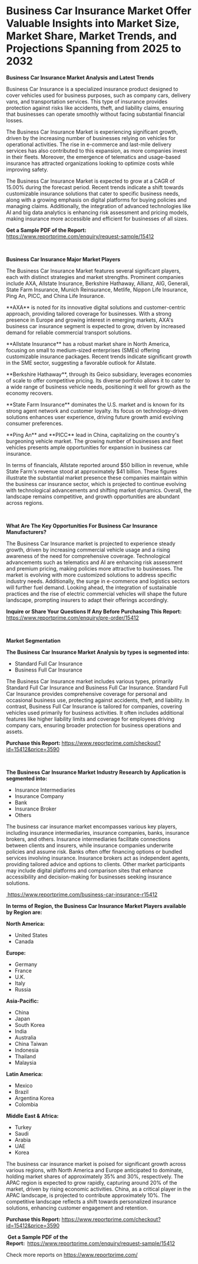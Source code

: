 <p><h1>Business Car Insurance Market Offer Valuable Insights into Market Size, Market Share, Market Trends, and Projections Spanning from 2025 to 2032</h1></p><p><strong>Business Car Insurance Market Analysis and Latest Trends</strong></p>
<p><p>Business Car Insurance is a specialized insurance product designed to cover vehicles used for business purposes, such as company cars, delivery vans, and transportation services. This type of insurance provides protection against risks like accidents, theft, and liability claims, ensuring that businesses can operate smoothly without facing substantial financial losses.</p><p>The Business Car Insurance Market is experiencing significant growth, driven by the increasing number of businesses relying on vehicles for operational activities. The rise in e-commerce and last-mile delivery services has also contributed to this expansion, as more companies invest in their fleets. Moreover, the emergence of telematics and usage-based insurance has attracted organizations looking to optimize costs while improving safety.</p><p>The Business Car Insurance Market is expected to grow at a CAGR of 15.00% during the forecast period. Recent trends indicate a shift towards customizable insurance solutions that cater to specific business needs, along with a growing emphasis on digital platforms for buying policies and managing claims. Additionally, the integration of advanced technologies like AI and big data analytics is enhancing risk assessment and pricing models, making insurance more accessible and efficient for businesses of all sizes.</p></p>
<p><strong>Get a Sample PDF of the Report:&nbsp;</strong> <a href="https://www.reportprime.com/enquiry/request-sample/15412?utm_campaign=3261&utm_medium=2&utm_source=Github&utm_content=ia&utm_term=20032025&utm_id=business-car-insurance">https://www.reportprime.com/enquiry/request-sample/15412</a></p>
<p>&nbsp;</p>
<p><strong>Business Car Insurance Major Market Players</strong></p>
<p><p>The Business Car Insurance Market features several significant players, each with distinct strategies and market strengths. Prominent companies include AXA, Allstate Insurance, Berkshire Hathaway, Allianz, AIG, Generali, State Farm Insurance, Munich Reinsurance, Metlife, Nippon Life Insurance, Ping An, PICC, and China Life Insurance.</p><p>**AXA** is noted for its innovative digital solutions and customer-centric approach, providing tailored coverage for businesses. With a strong presence in Europe and growing interest in emerging markets, AXA's business car insurance segment is expected to grow, driven by increased demand for reliable commercial transport solutions. </p><p>**Allstate Insurance** has a robust market share in North America, focusing on small to medium-sized enterprises (SMEs) offering customizable insurance packages. Recent trends indicate significant growth in the SME sector, suggesting a favorable outlook for Allstate.</p><p>**Berkshire Hathaway**, through its Geico subsidiary, leverages economies of scale to offer competitive pricing. Its diverse portfolio allows it to cater to a wide range of business vehicle needs, positioning it well for growth as the economy recovers.</p><p>**State Farm Insurance** dominates the U.S. market and is known for its strong agent network and customer loyalty. Its focus on technology-driven solutions enhances user experience, driving future growth amid evolving consumer preferences.</p><p>**Ping An** and **PICC** lead in China, capitalizing on the country's burgeoning vehicle market. The growing number of businesses and fleet vehicles presents ample opportunities for expansion in business car insurance.</p><p>In terms of financials, Allstate reported around $50 billion in revenue, while State Farm's revenue stood at approximately $41 billion. These figures illustrate the substantial market presence these companies maintain within the business car insurance sector, which is projected to continue evolving with technological advancements and shifting market dynamics. Overall, the landscape remains competitive, and growth opportunities are abundant across regions.</p></p>
<p>&nbsp;</p>
<p><strong>What Are The Key Opportunities For Business Car Insurance Manufacturers?</strong></p>
<p><p>The Business Car Insurance market is projected to experience steady growth, driven by increasing commercial vehicle usage and a rising awareness of the need for comprehensive coverage. Technological advancements such as telematics and AI are enhancing risk assessment and premium pricing, making policies more attractive to businesses. The market is evolving with more customized solutions to address specific industry needs. Additionally, the surge in e-commerce and logistics sectors will further fuel demand. Looking ahead, the integration of sustainable practices and the rise of electric commercial vehicles will shape the future landscape, prompting insurers to adapt their offerings accordingly.</p></p>
<p><strong>Inquire or Share Your Questions If Any Before Purchasing This Report:</strong> <a href="https://www.reportprime.com/enquiry/pre-order/15412?utm_campaign=3261&utm_medium=2&utm_source=Github&utm_content=ia&utm_term=20032025&utm_id=business-car-insurance">https://www.reportprime.com/enquiry/pre-order/15412</a></p>
<p>&nbsp;</p>
<p><strong>Market Segmentation</strong></p>
<p><strong>The Business Car Insurance Market Analysis by types is segmented into:</strong></p>
<p><ul><li>Standard Full Car Insurance</li><li>Business Full Car Insurance</li></ul></p>
<p><p>The Business Car Insurance market includes various types, primarily Standard Full Car Insurance and Business Full Car Insurance. Standard Full Car Insurance provides comprehensive coverage for personal and occasional business use, protecting against accidents, theft, and liability. In contrast, Business Full Car Insurance is tailored for companies, covering vehicles used primarily for business activities. It often includes additional features like higher liability limits and coverage for employees driving company cars, ensuring broader protection for business operations and assets.</p></p>
<p><strong>Purchase this Report:&nbsp;</strong><a href="https://www.reportprime.com/checkout?id=15412&price=3590&utm_campaign=3261&utm_medium=2&utm_source=Github&utm_content=ia&utm_term=20032025&utm_id=business-car-insurance">https://www.reportprime.com/checkout?id=15412&price=3590</a></p>
<p>&nbsp;</p>
<p><strong>The Business Car Insurance Market Industry Research by Application is segmented into:</strong></p>
<p><ul><li>Insurance Intermediaries</li><li>Insurance Company</li><li>Bank</li><li>Insurance Broker</li><li>Others</li></ul></p>
<p><p>The business car insurance market encompasses various key players, including insurance intermediaries, insurance companies, banks, insurance brokers, and others. Insurance intermediaries facilitate connections between clients and insurers, while insurance companies underwrite policies and assume risk. Banks often offer financing options or bundled services involving insurance. Insurance brokers act as independent agents, providing tailored advice and options to clients. Other market participants may include digital platforms and comparison sites that enhance accessibility and decision-making for businesses seeking insurance solutions.</p></p>
<p><a href="https://www.reportprime.com/business-car-insurance-r15412?utm_campaign=3261&utm_medium=2&utm_source=Github&utm_content=ia&utm_term=20032025&utm_id=business-car-insurance">&nbsp;https://www.reportprime.com/business-car-insurance-r15412</a></p>
<p><strong>In terms of Region, the Business Car Insurance Market Players available by Region are:</strong></p>
<p>
    <p> <strong> North America: </strong>
        <ul>
            <li>United States</li>
            <li>Canada</li>
        </ul>
        </p> 
    <p> <strong> Europe: </strong>
        <ul>
            <li>Germany</li>
            <li>France</li>
            <li>U.K.</li>
            <li>Italy</li>
            <li>Russia</li>
        </ul>
        </p> 
    <p> <strong> Asia-Pacific: </strong>
        <ul>
            <li>China</li>
            <li>Japan</li>
            <li>South Korea</li>
            <li>India</li>
            <li>Australia</li>
            <li>China Taiwan</li>
            <li>Indonesia</li>
            <li>Thailand</li>
            <li>Malaysia</li>
        </ul>
        </p> 
    <p> <strong> Latin America: </strong>
        <ul>
            <li>Mexico</li>
            <li>Brazil</li>
            <li>Argentina Korea</li>
            <li>Colombia</li>
        </ul>
        </p> 
    <p> <strong> Middle East & Africa: </strong>
        <ul>
            <li>Turkey</li>
            <li>Saudi</li>
            <li>Arabia</li>
            <li>UAE</li>
            <li>Korea</li>
        </ul>
    </p>
    </p>
<p><p>The business car insurance market is poised for significant growth across various regions, with North America and Europe anticipated to dominate, holding market shares of approximately 35% and 30%, respectively. The APAC region is expected to grow rapidly, capturing around 20% of the market, driven by rising economic activities. China, as a critical player in the APAC landscape, is projected to contribute approximately 10%. The competitive landscape reflects a shift towards personalized insurance solutions, enhancing customer engagement and retention.</p></p>
<p><strong>Purchase this Report: </strong><a href="https://www.reportprime.com/checkout?id=15412&price=3590&utm_campaign=3261&utm_medium=2&utm_source=Github&utm_content=ia&utm_term=20032025&utm_id=business-car-insurance">https://www.reportprime.com/checkout?id=15412&price=3590</a></p>
<p>&nbsp;<strong>Get a Sample PDF of the Report:&nbsp;&nbsp;</strong><a href="https://www.reportprime.com/enquiry/request-sample/15412?utm_campaign=3261&utm_medium=2&utm_source=Github&utm_content=ia&utm_term=20032025&utm_id=business-car-insurance">https://www.reportprime.com/enquiry/request-sample/15412</a></p>
<p><strong></strong></p>
<p>Check more reports on <a href="https://www.reportprime.com/?utm_campaign=3261&utm_medium=2&utm_source=Github&utm_content=ia&utm_term=20032025&utm_id=business-car-insurance">https://www.reportprime.com/</a></p>